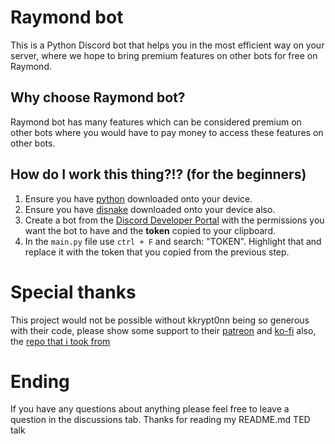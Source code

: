 # Raymond bot

This is a Python Discord bot that helps you in the most efficient way on your server, where we hope to bring premium features on other bots for free on Raymond.

## Why choose Raymond bot?

Raymond bot has many features which can be considered premium on other bots where you would have to pay money to access these features on other bots. 




## How do I work this thing?!? (for the beginners)

1. Ensure you have [python](https://www.python.org/downloads/) downloaded onto your device.
2. Ensure you have [disnake](https://pypi.org/project/disnake/) downloaded onto your device also.
3. Create a bot from the [Discord Developer Portal](https://discord.com/developers/applications) with the permissions you want the bot to have and the **token** copied to your clipboard.
4. In the ``main.py`` file use ``ctrl + F`` and search: "TOKEN". Highlight that and replace it with the token that you copied from the previous step. 

# Special thanks

This project would not be possible without kkrypt0nn being so generous with their code, please show some support to their [patreon](https://patreon.com/kkrypt0nn) and [ko-fi](https://ko-fi.com/kkrypt0nn) also, the [repo that i took from](https://github.com/kkrypt0nn/Python-Discord-Bot-Template)

# Ending
If you have any questions about anything please feel free to leave a question in the discussions tab. Thanks for reading my README.md TED talk
